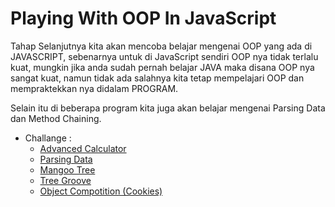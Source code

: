 # Playing With OOP In JavaScript

Tahap Selanjutnya kita akan mencoba belajar mengenai OOP yang ada di JAVASCRIPT, sebenarnya untuk di JavaScript sendiri OOP nya tidak terlalu kuat, mungkin jika anda sudah pernah belajar JAVA maka disana OOP nya sangat kuat, namun tidak ada salahnya kita tetap mempelajari OOP dan mempraktekkan nya didalam PROGRAM.

Selain itu di beberapa program kita juga akan belajar mengenai Parsing Data dan Method Chaining.

- Challange : 
    - [Advanced Calculator](./Advanced-Calculator)
    - [Parsing Data](./Parsing-Data)
    - [Mangoo Tree](./Mangoo-Tree)
    - [Tree Groove](./Tree-Grove)
    - [Object Compotition (Cookies)](./Object-Compotition-Cookies)
